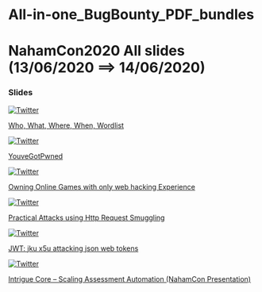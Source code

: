 
# All-in-one_BugBounty_PDF_bundles

# NahamCon2020 All slides (13/06/2020 ==> 14/06/2020)

### Slides



[![Twitter](https://img.shields.io/badge/twitter-@TomNomNom-blue.svg)](https://twitter.com/TomNomNom)

[ Who, What, Where, When, 
Wordlist ](https://tomnomnom.com/talks/wwwww.pdf)

[![Twitter](https://img.shields.io/badge/twitter-@securinti-blue.svg)](https://twitter.com/securinti) 

[ YouveGotPwned ](https://drive.google.com/file/d/1iKL6wbp3yYwOmxEtAg1jEmuOf8RM8ty9/view)

[![Twitter](https://img.shields.io/badge/twitter-@samwcyo-blue.svg)](https://twitter.com/samwcyo) 

[ Owning Online Games with only web hacking Experience ](https://docs.google.com/presentation/d/1Wsv1TxfTw13P6rXjq8Qs8AxiO3Q9NVy0XaoU_kesyHs/mobilepresent?slide=id.g885f70f169_0_975
)

[![Twitter](https://img.shields.io/badge/twitter-@defparam-blue.svg)](https://twitter.com/defparam) 

[ Practical Attacks using Http Request Smuggling ](https://drive.google.com/file/d/1iC0972G4meFPGTmqfs8g61qat7ZYLQgf/view)

[![Twitter](https://img.shields.io/badge/twitter-@snyff-blue.svg)](https://twitter.com/snyff)

[ JWT: jku x5u attacking json web tokens ](https://www.slideshare.net/mobile/snyff/jwt-jku-x5u)

[![Twitter](https://img.shields.io/badge/twitter-@jcran-blue.svg)](https://twitter.com/jcran)

[ Intrigue Core – Scaling Assessment Automation (NahamCon Presentation) ](https://core.intrigue.io/)

